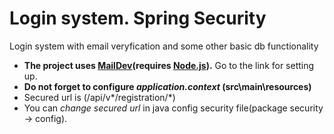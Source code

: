 # Login system. Spring Security
Login system with email veryfication and some other basic db functionality

- **The project uses [MailDev](https://github.com/maildev/maildev)(requires [Node.js](https://nodejs.org/en/)).** Go to the link for setting up.  
- **Do not forget to configure _application.context_ (src\main\resources)**  
- Secured url is (/api/v*/registration/*)  
- You can _change secured url_ in java config security file(package security -> config).
